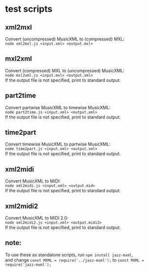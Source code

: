# test scripts

## xml2mxl
Convert (uncompressed) MusicXML to (compressed) MXL:  
`node xml2mxl.js <input.xml> <output.mxl>`

## mxl2xml
Convert (compressed) MXL to (uncompressed) MusicXML:  
`node mxl2xml.js <input.mxl> <output.xml>`  
If the output file is not specified, print to standard output.

## part2time
Convert partwise MusicXML to timewise MusicXML:  
`node part2time.js <input.xml> <output.xml>`  
If the output file is not specified, print to standard output.

## time2part
Convert timewise MusicXML to partwise MusicXML:  
`node time2part.js <input.xml> <output.xml>`  
If the output file is not specified, print to standard output.

## xml2midi
Convert MusicXML to MIDI:  
`node xml2midi.js <input.xml> <output.mid>`  
If the output file is not specified, print to standard output.

## xml2midi2
Convert MusicXML to MIDI 2.0:  
`node xml2midi2.js <input.xml> <output.midi2>`  
If the output file is not specified, print to standard output.

## note:
To use these as standalone scripts, run `npm install jazz-mxml`,  
and change `const MXML = require('../jazz-mxml');` to `const MXML = require('jazz-mxml');`